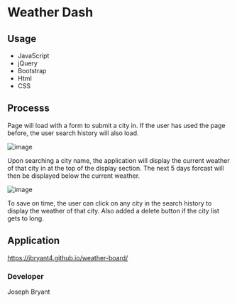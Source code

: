 # Weather Dash

## Usage

* JavaScript
* jQuery
* Bootstrap
* Html
* CSS

## Processs
Page will load with a form to submit a city in. If the user has used the page before, the user search history will also load. 

![image](https://user-images.githubusercontent.com/78622927/115482358-5d5e6100-a203-11eb-91da-e2133826708e.png)

Upon searching a city name, the application will display the current weather of that city in at the top of the display section. The next 5 days forcast will then be displayed below the current weather. 

![image](https://user-images.githubusercontent.com/78622927/115482375-6818f600-a203-11eb-9b58-ea65a62bd0e3.png)

To save on time, the user can click on any city in the search history to display the weather of that city.  Also added a delete button if the city list gets to long.

## Application 
https://jbryant4.github.io/weather-board/

### Developer

Joseph Bryant
